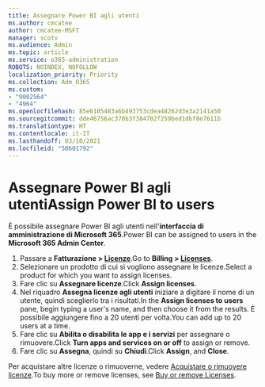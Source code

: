 ```yaml
---
title: Assegnare Power BI agli utenti
ms.author: cmcatee
author: cmcatee-MSFT
manager: scotv
ms.audience: Admin
ms.topic: article
ms.service: o365-administration
ROBOTS: NOINDEX, NOFOLLOW
localization_priority: Priority
ms.collection: Adm_O365
ms.custom:
- "9002564"
- "4964"
ms.openlocfilehash: 85e6105483a6b493753cdea48262d3e3a2141a50
ms.sourcegitcommit: dde46756ac370b3f384702f259bed1dbf8e7611b
ms.translationtype: HT
ms.contentlocale: it-IT
ms.lasthandoff: 03/10/2021
ms.locfileid: "50601792"
---
```

# <a name="assign-power-bi-to-users"></a><span data-ttu-id="a9dc3-102">Assegnare Power BI agli utenti</span><span class="sxs-lookup"><span data-stu-id="a9dc3-102">Assign Power BI to users</span></span>

<span data-ttu-id="a9dc3-103">È possibile assegnare Power BI agli utenti nell'**interfaccia di amministrazione di Microsoft 365**.</span><span class="sxs-lookup"><span data-stu-id="a9dc3-103">Power BI can be assigned to users in the **Microsoft 365 Admin Center**.</span></span>  

1. <span data-ttu-id="a9dc3-104">Passare a **Fatturazione > [Licenze](https://go.microsoft.com/fwlink/p/?linkid=842264)**.</span><span class="sxs-lookup"><span data-stu-id="a9dc3-104">Go to **Billing > [Licenses](https://go.microsoft.com/fwlink/p/?linkid=842264)**.</span></span>
2. <span data-ttu-id="a9dc3-105">Selezionare un prodotto di cui si vogliono assegnare le licenze.</span><span class="sxs-lookup"><span data-stu-id="a9dc3-105">Select a product for which you want to assign licenses.</span></span>
3. <span data-ttu-id="a9dc3-106">Fare clic su **Assegnare licenze**.</span><span class="sxs-lookup"><span data-stu-id="a9dc3-106">Click **Assign licenses**.</span></span>
4. <span data-ttu-id="a9dc3-107">Nel riquadro **Assegna licenze agli utenti** iniziare a digitare il nome di un utente, quindi sceglierlo tra i risultati.</span><span class="sxs-lookup"><span data-stu-id="a9dc3-107">In the **Assign licenses to users** pane, begin typing a user's name, and then choose it from the results.</span></span> <span data-ttu-id="a9dc3-108">È possibile aggiungere fino a 20 utenti per volta.</span><span class="sxs-lookup"><span data-stu-id="a9dc3-108">You can add up to 20 users at a time.</span></span>
5. <span data-ttu-id="a9dc3-109">Fare clic su **Abilita o disabilita le app e i servizi** per assegnare o rimuovere.</span><span class="sxs-lookup"><span data-stu-id="a9dc3-109">Click **Turn apps and services on or off** to assign or remove.</span></span>
6. <span data-ttu-id="a9dc3-110">Fare clic su **Assegna**, quindi su **Chiudi**.</span><span class="sxs-lookup"><span data-stu-id="a9dc3-110">Click **Assign**, and **Close**.</span></span>

<span data-ttu-id="a9dc3-111">Per acquistare altre licenze o rimuoverne, vedere [Acquistare o rimuovere licenze](https://docs.microsoft.com/microsoft-365/commerce/licenses/buy-licenses#buy-or-remove-licenses-for-your-business-subscription).</span><span class="sxs-lookup"><span data-stu-id="a9dc3-111">To buy more or remove licenses, see [Buy or remove Licenses](https://docs.microsoft.com/microsoft-365/commerce/licenses/buy-licenses#buy-or-remove-licenses-for-your-business-subscription).</span></span>